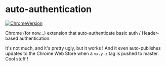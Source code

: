 # auto-authentication



[![ChromeVersion](https://img.shields.io/chrome-web-store/v/iemlhflmgkgdhionodkeoljbkkgkmlnp.svg)](https://chrome.google.com/webstore/detail/auto-authentication/iemlhflmgkgdhionodkeoljbkkgkmlnp)

Chrome (for now...) extension that auto-authenticate basic auth / Header-based authentication.

It's not much, and it's pretty ugly, but it works ! And it even auto-publishes updates to the Chrome Web Store when a `vx.y.z` tag is pushed to master. Cool stuff !
